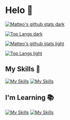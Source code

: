 # Helo 👾

<!-- DARK MODE STYLE -->
[![Matteo's github stats dark](https://github-readme-stats.vercel.app/api?username=matteo-luraghi&theme=tokyonight&count_private=true&show_icons=true)](https://github.com/anuraghazra/github-readme-stats#gh-dark-mode-only)

[![Top Langs dark](https://github-readme-stats.vercel.app/api/top-langs/?username=matteo-luraghi&theme=tokyonight&langs_count=10&layout=compact&hide=shell,lua)](https://github.com/anuraghazra/github-readme-stats#gh-dark-mode-only)

<!-- LIGHT MODE STYLE -->
[![Matteo's github stats light](https://github-readme-stats.vercel.app/api?username=matteo-luraghi&theme=vue&count_private=true&show_icons=true)](https://github.com/anuraghazra/github-readme-stats#gh-light-mode-only)

[![Top Langs light](https://github-readme-stats.vercel.app/api/top-langs/?username=matteo-luraghi&theme=vue&langs_count=10&layout=compact&hide=shell,lua)](https://github.com/anuraghazra/github-readme-stats#gh-light-mode-only)


## My Skills 🤹
<!-- LANGUAGES -->
[![My Skills](https://skillicons.dev/icons?i=c,java,python,js)](https://skillicons.dev) <!-- TOOLS -->
[![My Skills](https://skillicons.dev/icons?i=mysql,docker,neovim)](https://skillicons.dev)

## I'm Learning 📚
<!-- LANGUAGES -->
[![My Skills](https://skillicons.dev/icons?i=rust,go,htmx,react)](https://skillicons.dev) <!-- TOOLS -->
[![My Skills](https://skillicons.dev/icons?i=kubernetes)](https://skillicons.dev)


<!-- For the future check WakaTime -->
